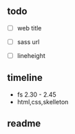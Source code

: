 ## todo
- [ ] web title
- [ ] sass url

- [ ] lineheight

## timeline
- fs 2.30 - 2.45
- html,css,skelleton

## readme
